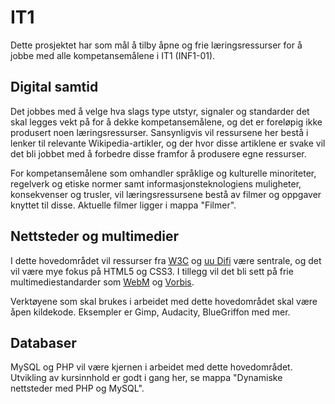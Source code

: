 IT1
========
Dette prosjektet har som mål å tilby åpne og frie læringsressurser for å jobbe
med alle kompetansemålene i IT1 (INF1-01).

Digital samtid
--------------
Det jobbes med å velge hva slags type utstyr, signaler og standarder det skal
legges vekt på for å dekke kompetansemålene, og det er foreløpig ikke produsert
noen læringsressurser. Sansynligvis vil ressursene her bestå i lenker til relevante
Wikipedia-artikler, og der hvor disse artiklene er svake vil det bli jobbet med å
forbedre disse framfor å produsere egne ressurser.

For kompetansemålene som omhandler språklige og kulturelle minoriteter, regelverk
og etiske normer samt informasjonsteknologiens muligheter, konsekvenser og trusler,
vil læringsressursene bestå av filmer og oppgaver knyttet til disse. Aktuelle
filmer ligger i mappa "Filmer".

Nettsteder og multimedier
-------------------------
I dette hovedområdet vil ressurser fra [W3C](http://www.w3.org/) og [uu Difi](http://uu.difi.no/)
være sentrale, og det vil være mye fokus på HTML5 og CSS3. I tillegg vil det bli
sett på frie multimediestandarder som [WebM](http://www.webmproject.org/) og
[Vorbis](https://xiph.org/vorbis/).

Verktøyene som skal brukes i arbeidet med dette hovedområdet skal være åpen kildekode.
Eksempler er Gimp, Audacity, BlueGriffon med mer.

Databaser
---------
MySQL og PHP vil være kjernen i arbeidet med dette hovedområdet. Utvikling av
kursinnhold er godt i gang her, se mappa "Dynamiske nettsteder med PHP og MySQL".




